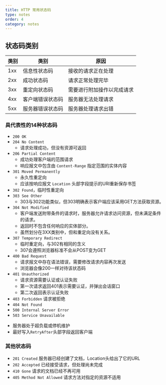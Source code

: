 ```yaml
---
title: HTTP 常用状态码
type: notes
order: 4
category: notes
---
```


## 状态码类别

|类别|类别|原因|
|----|----|----|
|1xx|信息性状态码|接收的请求正在处理|
|2xx|成功状态码|请求正常处理完毕|
|3xx|重定向状态码|需要进行附加操作以完成请求|
|4xx|客户端错误状态码|服务器无法处理请求|
|5xx|服务器错误状态码|服务器处理请求出错|

### 具代表性的14种状态码

- `200 OK`
- `204 No Content`
  + 请求处理成功，但没有资源可返回
- `206 Partial Content`
  + 成功处理客户端的范围请求
  + 响应报文中包含由 `Content-Range` 指定范围的实体内容
- `301 Moved Permanently`
  + 永久性重定向
  + 应该按响应报文 `Location` 头部字段提示的URI重新保存书签
- `302 Found`，临时性重定向
- `303 See Other`
  + 303与302功能类似，但303明确表示客户端应该采用GET方法获取资源。
- `304 Not Modified`
  + 客户端发送附带条件的请求时，服务器允许请求访问资源，但未满足条件的请求。
  + 返回时不包含任何响应的实体部分。
  + 虽然划分在3XX类别中，但和重定向没有关系。
- `307 Temporary Redirect`
  + 临时重定向，与302有相同的含义
  + 307会遵照浏览器标准不会从POST变为GET
- `400 Bad Request`
  + 请求报文中存在语法错误，需要修改请求内容再次发送
  + 浏览器会像200一样对待该状态码
- `401 Unauthorized`
  + 请求资源需要认证或认证失败
  + 第一次请求返回401表示需要认证，并弹出会话窗口
  + 第二次返回表示认证失败
- `403 Forbidden` 请求被拒绝
- `404 Not Found`
- `500 Internal Server Error`
- `503 Service Unavailable`
 + 服务器处于超负载或停机维护
 + 最好写入`RetryAfter`头部字段返回客户端

### 其他状态码

* `201 Created` 服务器已经创建了文档，Location头给出了它的URL
* `202 Accepted` 已经接受请求，但处理尚未完成
* `410 Gone` 请求的文档已经不再可用
* `405 Method Not Allowed` 请求方法对指定的资源不适用

